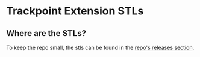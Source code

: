 # Trackpoint Extension STLs

## Where are the STLs?

To keep the repo small, the stls can be found in the [repo's releases section](../../../releases/).
